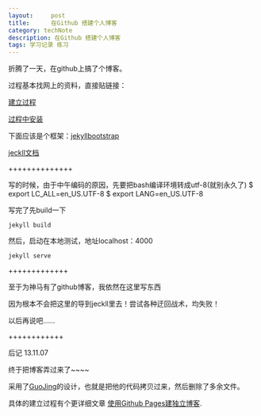 ```yaml
---
layout:     post
title:      在Github 搭建个人博客
category: techNote
description: 在Github 搭建个人博客
tags: 学习记录 练习
---
```


折腾了一天，在github上搞了个博客。

过程基本找网上的资料，直接贴链接：

[建立过程](http://www.cnblogs.com/ykt8465279130/archive/2012/10/20/2732744.html) 

[过程中安装](jekyll:http://www.madhur.co.in/blog/2011/09/01/runningjekyllwindows.html)

下面应该是个框架：[jekyllbootstrap](http://jekyllbootstrap.com/)

[jeckll文档](http://jekyllrb.com)



++++++++++++++

写的时候，由于中午编码的原因，先要把bash编译环境转成utf-8(就别永久了)
	$ export LC_ALL=en_US.UTF-8
	$ export LANG=en_US.UTF-8

写完了先build一下

	jekyll build

然后，启动在本地测试，地址localhost：4000

	jekyll serve



+++++++++++++

至于为神马有了github博客，我依然在这里写东西

因为根本不会把这里的导到jeckll里去！尝试各种迂回战术，均失败！

以后再说吧……

++++++++++++

后记 13.11.07

终于把博客弄过来了~~~~

采用了[GuoJing](http://guojing.me)的设计，也就是把他的代码拷贝过来，然后删除了多余文件。

具体的建立过程有个更详细文章 [使用Github Pages建独立博客](http://beiyuu.com/github-pages/).


